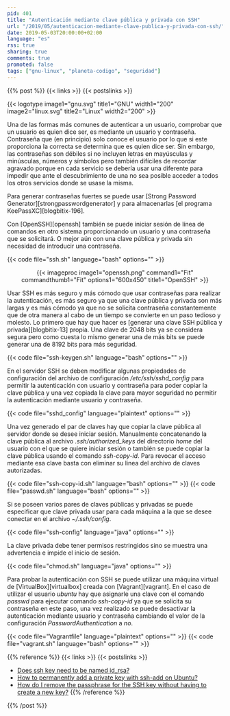 ```yaml
---
pid: 401
title: "Autenticación mediante clave pública y privada con SSH"
url: "/2019/05/autenticacion-mediante-clave-publica-y-privada-con-ssh/"
date: 2019-05-03T20:00:00+02:00
language: "es"
rss: true
sharing: true
comments: true
promoted: false
tags: ["gnu-linux", "planeta-codigo", "seguridad"]
---
```


{{% post %}}
{{< links >}}
{{< postslinks >}}

{{< logotype image1="gnu.svg" title1="GNU" width1="200" image2="linux.svg" title2="Linux" width2="200" >}}

Una de las formas más comunes de autenticar a un usuario, comprobar que un usuario es quien dice ser, es mediante un usuario y contraseña. Contraseña que (en principio) solo conoce el usuario por lo que si este proporciona la correcta se determina que es quien dice ser. Sin embargo, las contraseñas son débiles si no incluyen letras en mayúsculas y minúsculas, números y símbolos pero también difíciles de recordar agravado porque en cada servicio se debería usar una diferente para impedir que ante el descubrimiento de una no sea posible acceder a todos los otros servicios donde se usase la misma.

Para generar contraseñas fuertes se puede usar [Strong Password Generator][strongpasswordgenerator] y para almacenarlas [el programa KeePassXC][blogbitix-196].

Con [OpenSSH][openssh] también se puede iniciar sesión de línea de comandos en otro sistema proporcionando un usuario y una contraseña que se solicitará. O mejor aún con una clave pública y privada sin necesidad de introducir una contraseña.

{{< code file="ssh.sh" language="bash" options="" >}}

<div class="media" style="text-align: center;">
    {{< imageproc
        image1="openssh.png" command1="Fit" commandthumb1="Fit" options1="600x450" title1="OpenSSH" >}}
</div>

Usar SSH es más seguro y más cómodo que usar contraseñas para realizar la autenticación, es más seguro ya que una clave pública y privada son más largas y es más cómodo ya que no se solicita contraseña constantemente que de otra manera al cabo de un tiempo se convierte en un paso tedioso y molesto. Lo primero que hay que hacer es [generar una clave SSH pública y privada][blogbitix-13] propia. Una clave de 2048 bits ya se considera segura pero como cuesta lo mismo generar una de más bits se puede generar una de 8192 bits para más seguridad.

{{< code file="ssh-keygen.sh" language="bash" options="" >}}

En el servidor SSH se deben modificar algunas propiedades de configuración del archivo de configuración _/etc/ssh/sshd\_config_ para permitir la autenticación con usuario y contraseña para poder copiar la clave pública y una vez copiada la clave para mayor seguridad no permitir la autenticación mediante usuario y contraseña.

{{< code file="sshd_config" language="plaintext" options="" >}}

Una vez generado el par de claves hay que copiar la clave pública al servidor donde se desee iniciar sesión. Manualmente concatenando la clave pública al archivo _.ssh/authorized_keys_ del directorio _home_ del usuario con el que se quiere iniciar sesión o también se puede copiar la clave pública usando el comando _ssh-copy-id_. Para revocar el acceso mediante esa clave basta con eliminar su linea del archivo de claves autorizadas.

{{< code file="ssh-copy-id.sh" language="bash" options="" >}}
{{< code file="passwd.sh" language="bash" options="" >}}

Si se poseen varios pares de claves públicas y privadas se puede especificar que clave privada usar para cada máquina a la que se desee conectar en el archivo _~/.ssh/config_.

{{< code file="ssh-config" language="java" options="" >}}

La clave privada debe tener permisos restringidos sino se muestra una advertencia e impide el inicio de sesión.

{{< code file="chmod.sh" language="java" options="" >}}

Para probar la autenticación con SSH se puede utilizar una máquina virtual de [VirtualBox][virtualbox] creada con [Vagrant][vagrant]. En el caso de utilizar el usuario _ubuntu_ hay que asignarle una clave con el comando _passwd_ para ejecutar comando _ssh-copy-id_ ya que se solicita su contraseña en este paso, una vez realizado se puede desactivar la autenticación mediante usuario y contraseña cambiando el valor de la configuración _PasswordAuthentication_ a _no_.

{{< code file="Vagrantfile" language="plaintext" options="" >}}
{{< code file="vagrant.sh" language="bash" options="" >}}

{{% reference %}}
{{< links >}}
{{< postslinks >}}
* [Does ssh key need to be named id_rsa?](http://askubuntu.com/questions/30788/does-ssh-key-need-to-be-named-id-rsa#30792)
* [How to permanently add a private key with ssh-add on Ubuntu?](http://stackoverflow.com/questions/3466626/add-private-key-permanently-with-ssh-add-on-ubuntu)
* [How do I remove the passphrase for the SSH key without having to create a new key?](http://stackoverflow.com/questions/112396/how-do-i-remove-the-passphrase-for-the-ssh-key-without-having-to-create-a-new-ke)
{{% /reference %}}

{{% /post %}}
